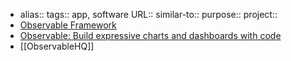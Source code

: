 - alias::
  tags:: app, software
  URL::
  similar-to::
  purpose::
  project::
- [Observable Framework](https://observablehq.com/framework/)
- [Observable: Build expressive charts and dashboards with code](https://observablehq.com/)
- [[ObservableHQ]]